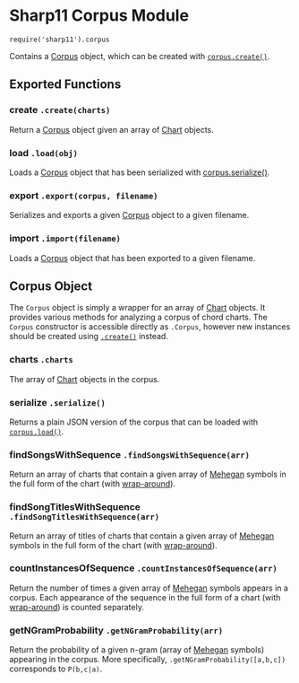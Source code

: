 # Sharp11 Corpus Module
`require('sharp11').corpus`

Contains a [Corpus](#corpus-object) object, which can be created with [`corpus.create()`](#module-create).

## <a name="module"></a> Exported Functions
### <a name="module-create"></a> create `.create(charts)`
Return a [Corpus](#corpus-object) object given an array of [Chart](#chart-object) objects.

### <a name="module-load"></a> load `.load(obj)`
Loads a [Corpus](#corpus-object) object that has been serialized with [corpus.serialize()](#corpus-serialize).

### <a name="module-export"></a> export `.export(corpus, filename)`
Serializes and exports a given [Corpus](#corpus-object) object to a given filename.

### <a name="module-import"></a> import `.import(filename)`
Loads a [Corpus](#corpus-object) object that has been exported to a given filename.

## <a name="corpus-object"></a> Corpus Object
The `Corpus` object is simply a wrapper for an array of [Chart](#chart-object) objects.  It provides various methods for analyzing a corpus of chord charts.  The `Corpus` constructor is accessible directly as `.Corpus`, however new instances should be created using [`.create()`](#module-create) instead.

### <a name="corpus-charts"></a> charts `.charts`
The array of [Chart](#chart-object) objects in the corpus.

### <a name="corpus-serialize"></a> serialize `.serialize()`
Returns a plain JSON version of the corpus that can be loaded with [`corpus.load()`](#module-load).

### <a name="corpus-find-songs-with-sequence"></a> findSongsWithSequence `.findSongsWithSequence(arr)`
Return an array of charts that contain a given array of [Mehegan](mehegan.md#mehegan-object) symbols in the full form of the chart (with [wrap-around](chart.md#chart-chart-with-wrap-around)).

### <a name="corpus-find-song-titles-with-sequence"></a> findSongTitlesWithSequence `.findSongTitlesWithSequence(arr)`
Return an array of titles of charts that contain a given array of [Mehegan](mehegan.md#mehegan-object) symbols in the full form of the chart (with [wrap-around](chart.md#chart-chart-with-wrap-around)).

### <a name="corpus-count-instances-of-sequence"></a> countInstancesOfSequence `.countInstancesOfSequence(arr)`
Return the number of times a given array of [Mehegan](mehegan.md#mehegan-object) symbols appears in a corpus.  Each appearance of the sequence in the full form of a chart (with [wrap-around](chart.md#chart-chart-with-wrap-around)) is counted separately.

### <a name="corpus-get-n-gram-probability"></a> getNGramProbability `.getNGramProbability(arr)`
Return the probability of a given n-gram (array of [Mehegan](mehegan.md#mehegan-object) symbols) appearing in the corpus.  More specifically, `.getNGramProbability([a,b,c])` corresponds to `P(b,c|a)`.
